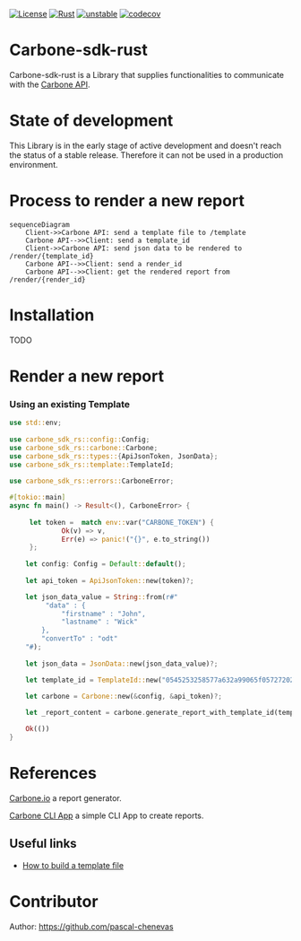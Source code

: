 [![License](https://img.shields.io/badge/License-Apache%202.0-blue.svg)](https://opensource.org/licenses/Apache-2.0)
[![Rust](https://github.com/carboneio/carbone-sdk-rust/actions/workflows/rust.yml/badge.svg)](https://github.com/carboneio/carbone-sdk-rust/actions/workflows/rust.yml)
[![unstable](http://badges.github.io/stability-badges/dist/unstable.svg)](http://github.com/badges/stability-badges)
[![codecov](https://codecov.io/gh/pascal-chenevas/carbone_sdk_rs/branch/main/graph/badge.svg?token=7CU8EC2EPY)](https://codecov.io/gh/pascal-chenevas/carbone_sdk_rs)


# Carbone-sdk-rust

Carbone-sdk-rust is a Library that supplies functionalities to communicate with the [Carbone API](https://carbone.io/api-reference.html).

# State of development

This Library is in the early stage of active development and doesn't reach the status of a stable release.
Therefore it can not be used in a production environment.

# Process to render a new report

```mermaid
sequenceDiagram
    Client->>Carbone API: send a template file to /template
    Carbone API-->>Client: send a template_id 
    Client->>Carbone API: send json data to be rendered to /render/{template_id}
    Carbone API-->>Client: send a render_id
    Carbone API-->>Client: get the rendered report from /render/{render_id}
```

# Installation

TODO

# Render a new report

### Using an existing Template

```rust
use std::env;
 
use carbone_sdk_rs::config::Config;
use carbone_sdk_rs::carbone::Carbone;
use carbone_sdk_rs::types::{ApiJsonToken, JsonData};
use carbone_sdk_rs::template::TemplateId;
 
use carbone_sdk_rs::errors::CarboneError;

#[tokio::main]
async fn main() -> Result<(), CarboneError> {
    
     let token =  match env::var("CARBONE_TOKEN") {
             Ok(v) => v,
             Err(e) => panic!("{}", e.to_string())
     };
 
    let config: Config = Default::default();
 
    let api_token = ApiJsonToken::new(token)?;

    let json_data_value = String::from(r#"
         "data" : {
             "firstname" : "John",
             "lastname" : "Wick"
        },
        "convertTo" : "odt"
    "#);
 
    let json_data = JsonData::new(json_data_value)?;

    let template_id = TemplateId::new("0545253258577a632a99065f0572720225f5165cc43db9515e9cef0e17b40114".to_string())?;

    let carbone = Carbone::new(&config, &api_token)?;
    
    let _report_content = carbone.generate_report_with_template_id(template_id, json_data).await?;

    Ok(())
}
```

# References

[Carbone.io](https://carbone.io) a report generator.

[Carbone CLI App](https://github.com/pascal-chenevas/carbone_cli_rs) a simple CLI App to create reports.

## Useful links

- [How to build a template file](https://carbone.io/documentation.html#building-a-template)


# Contributor

Author: https://github.com/pascal-chenevas
